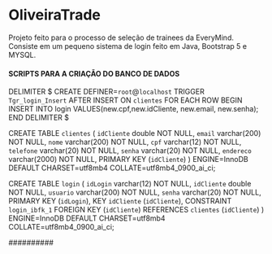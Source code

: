 # OliveiraTrade
Projeto feito para o processo de seleção de trainees da EveryMind.
Consiste em um pequeno sistema de login feito em Java, Bootstrap 5 e MYSQL.

#### SCRIPTS PARA A CRIAÇÃO DO BANCO DE DADOS ####

DELIMITER $
CREATE DEFINER=`root`@`localhost` TRIGGER `Tgr_login_Insert` AFTER INSERT ON `clientes` FOR EACH ROW BEGIN
	INSERT INTO login VALUES(new.cpf,new.idCliente, new.email, new.senha);
END
DELIMITER $

CREATE TABLE `clientes` (
  `idCliente` double NOT NULL,
  `email` varchar(200) NOT NULL,
  `nome` varchar(200) NOT NULL,
  `cpf` varchar(12) NOT NULL,
  `telefone` varchar(20) NOT NULL,
  `senha` varchar(20) NOT NULL,
  `endereco` varchar(2000) NOT NULL,
  PRIMARY KEY (`idCliente`)
) ENGINE=InnoDB DEFAULT CHARSET=utf8mb4 COLLATE=utf8mb4_0900_ai_ci;

CREATE TABLE `login` (
  `idLogin` varchar(12) NOT NULL,
  `idCliente` double NOT NULL,
  `usuario` varchar(200) NOT NULL,
  `senha` varchar(20) NOT NULL,
  PRIMARY KEY (`idLogin`),
  KEY `idCliente` (`idCliente`),
  CONSTRAINT `login_ibfk_1` FOREIGN KEY (`idCliente`) REFERENCES `clientes` (`idCliente`)
) ENGINE=InnoDB DEFAULT CHARSET=utf8mb4 COLLATE=utf8mb4_0900_ai_ci;

##########
